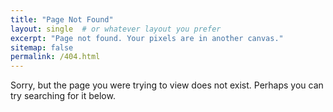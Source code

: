 ```yaml
---
title: "Page Not Found"
layout: single  # or whatever layout you prefer
excerpt: "Page not found. Your pixels are in another canvas."
sitemap: false
permalink: /404.html
---
```


Sorry, but the page you were trying to view does not exist. Perhaps you can try searching for it below.
